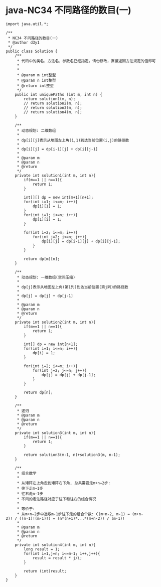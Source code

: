 # java-NC34 不同路径的数目(一)


    import java.util.*;
    
    /**
     * NC34 不同路径的数目(一)
     * @author d3y1
     */
    public class Solution {
        /**
         * 代码中的类名、方法名、参数名已经指定，请勿修改，直接返回方法规定的值即可
         *
         *
         * @param m int整型
         * @param n int整型
         * @return int整型
         */
        public int uniquePaths (int m, int n) {
            return solution1(m, n);
            // return solution2(m, n);
            // return solution3(m, n);
            // return solution4(m, n);
        }
    
        /**
         * 动态规划: 二维数组
         *
         * dp[i][j]表示从地图左上角(1,1)到达当前位置(i,j)的路径数
         *
         * dp[i][j] = dp[i-1][j] + dp[i][j-1]
         *
         * @param m
         * @param n
         * @return
         */
        private int solution1(int m, int n){
            if(m==1 || n==1){
                return 1;
            }
    
            int[][] dp = new int[m+1][n+1];
            for(int i=1; i<=m; i++){
                dp[i][1] = 1;
            }
            for(int i=1; i<=n; i++){
                dp[1][i] = 1;
            }
    
            for(int i=2; i<=m; i++){
                for(int j=2; j<=n; j++){
                    dp[i][j] = dp[i-1][j] + dp[i][j-1];
                }
            }
    
            return dp[m][n];
        }
    
        /**
         * 动态规划: 一维数组(空间压缩)
         * 
         * dp[j]表示从地图左上角(第1列)到达当前位置(第j列)的路径数
         * 
         * dp[j] = dp[j] + dp[j-1]
         * 
         * @param m
         * @param n
         * @return
         */
        private int solution2(int m, int n){
            if(m==1 || n==1){
                return 1;
            }
    
            int[] dp = new int[n+1];
            for(int i=1; i<=n; i++){
                dp[i] = 1;
            }
    
            for(int i=2; i<=m; i++){
                for(int j=2; j<=n; j++){
                    dp[j] = dp[j] + dp[j-1];
                }
            }
    
            return dp[n];
        }
    
        /**
         * 递归
         * @param m
         * @param n
         * @return
         */
        private int solution3(int m, int n){
            if(m==1 || n==1){
                return 1;
            }
            
            return solution3(m-1, n)+solution3(m, n-1);
        }
    
        /**
         * 组合数学
         *
         * 从矩阵左上角走到矩阵右下角, 总共需要走m+n−2步:
         * 往下走m−1步
         * 往右走n−1步
         * 不同的走法路径对应于往下和往右的组合情况
         *
         * 等价于:
         * 从m+n−2步中选取m-1步往下走的组合个数: C(m+n-2, m-1) = (m+n-2)! / ((n-1)!(m-1)!) = (n*(n+1)*...*(m+n-2)) / (m-1)!
         *
         * @param m
         * @param n
         * @return
         */
        private int solution4(int m, int n){
            long result = 1;
            for(int i=1,j=n; i<=m-1; i++,j++){
                result = result * j/i;
            }
    
            return (int)result;
        }
    }

  

